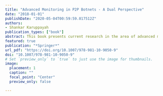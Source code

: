```yaml
---
title: "Advanced Monitoring in P2P Botnets - A Dual Perspective"
date: "2018-01-01"
publishDate: "2020-05-04T00:59:59.017512Z"
authors:
- Shankar Karuppayah
publication_types: ["book"]
abstract: This book presents current research in the area of advanced monitoring in P2P botnets, and uses a dual-perspective approach to discuss aspects of botnet monitoring in-depth. First, from the perspective of a defender, e.g. researchers, it introduces advanced approaches to successfully monitor botnets, taking the presence of current botnet anti-monitoring mechanisms into consideration. Then, adopting a botmaster perspective to anticipate the advances in future botnets, it introduces advanced measures to detect and prevent monitoring activities. All the proposed methods were evaluated either using real-world data or in a simulation scenario. In addition to providing readers with an in-depth understanding of P2P botnets, the book also analyzes the implications of the various design choices of recent botnets for effectively monitoring them. It serves as an excellent introduction to new researchers and provides a useful review for specialists in the field.
featured: true
publication: "*Springer*"
url_pdf: "https://doi.org/10.1007/978-981-10-9050-9"
doi: "10.1007/978-981-10-9050-9"
# Set `preview_only` to `true` to just use the image for thumbnails.
image:
  placement: 1
  caption: ""
  focal_point: "Center"
  preview_only: false

---
```


